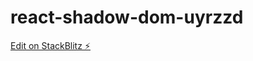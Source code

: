 # react-shadow-dom-uyrzzd

[Edit on StackBlitz ⚡️](https://stackblitz.com/edit/react-shadow-dom-uyrzzd)